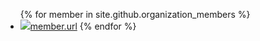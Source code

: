 <ul>
{% for member in site.github.organization_members %}
    <li><a href="{{member.url}}"><img src="{{member.avatar_url}}">member.url</a>
{% endfor %}
</ul>
